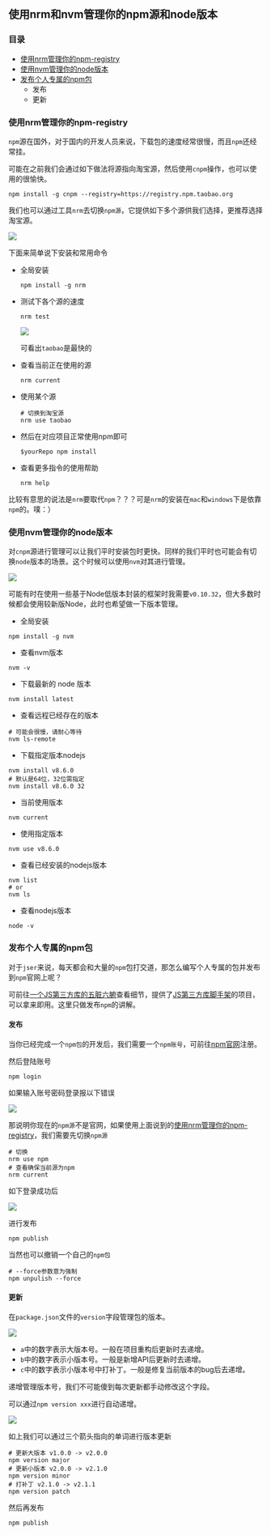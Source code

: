 ## 使用nrm和nvm管理你的npm源和node版本

### 目录

- [使用nrm管理你的npm-registry](#使用nrm管理你的npm-registry)
- [使用nvm管理你的node版本](#使用nvm管理你的node版本)
- [发布个人专属的npm包](#发布个人专属的npm包)
  - 发布
  - 更新

### 使用nrm管理你的npm-registry

`npm`源在国外，对于国内的开发人员来说，下载包的速度经常很慢，而且`npm`还经常挂。

可能在之前我们会通过如下做法将源指向淘宝源，然后使用`cnpm`操作，也可以使用的很愉快。

```shell
npm install -g cnpm --registry=https://registry.npm.taobao.org
```

我们也可以通过工具`nrm`去切换`npm源`，它提供如下多个源供我们选择，更推荐选择淘宝源。

![](./assets/nrm-ls.png)

下面来简单说下安装和常用命令

- 全局安装
  ```shell
  npm install -g nrm
  ```

- 测试下各个源的速度
  ```shell
  nrm test
  ```
  ![](./assets/nrm-test.png)
  
  可看出`taobao`是最快的

- 查看当前正在使用的源
  ```shell
  nrm current
  ```

- 使用某个源
  ```shell
  # 切换到淘宝源
  nrm use taobao
  ```

- 然后在对应项目正常使用npm即可
  ```shell
  $yourRepo npm install
  ```

- 查看更多指令的使用帮助
  ```shell
  nrm help
  ```

比较有意思的说法是`nrm`要取代`npm`？？？可是`nrm`的安装在`mac`和`windows`下是依靠`npm`的。噗：）

### 使用nvm管理你的node版本

对`cnpm`源进行管理可以让我们平时安装包时更快。同样的我们平时也可能会有切换`node`版本的场景。这个时候可以使用`nvm`对其进行管理。

![](./assets/nvm-ls.png)

可能有时在使用一些基于Node低版本封装的框架时我需要`v0.10.32`，但大多数时候都会使用较新版Node，此时也希望做一下版本管理。

- 全局安装
```shell
npm install -g nvm
```

- 查看nvm版本
```shell
nvm -v
```

- 下载最新的 node 版本
```shell
nvm install latest
```

- 查看远程已经存在的版本
```shell
# 可能会很慢，请耐心等待
nvm ls-remote
```

- 下载指定版本nodejs
```shell
nvm install v8.6.0
# 默认是64位，32位需指定
nvm install v8.6.0 32
```

- 当前使用版本
```shell
nvm current
```

- 使用指定版本
```shell
nvm use v8.6.0
```

- 查看已经安装的nodejs版本
```shell
nvm list
# or
nvm ls
```

- 查看nodejs版本
```shell
node -v
```

### 发布个人专属的npm包

对于`jser`来说，每天都会和大量的`npm`包打交道，那怎么编写个人专属的包并发布到`npm`官网上呢？

可前往[一个JS第三方库的五脏六腑](./package-viscera.md)查看细节，提供了[JS第三方库脚手架](https://github.com/careteenL/jslib-cli)的项目，可以拿来即用。这里只做发布`npm`的讲解。

#### 发布

当你已经完成一个`npm包`的开发后，我们需要一个`npm账号`，可前往[npm官网](https://www.npmjs.com/)注册。

然后登陆账号
```shell
npm login
```

如果输入账号密码登录报以下错误

![](./assets/npm-login-error.png)

那说明你现在的`npm源`不是官网，如果使用上面说到的[使用nrm管理你的npm-registry](#使用nrm管理你的npm-registry)，我们需要先切换`npm源`
```shell
# 切换
nrm use npm
# 查看确保当前源为npm
nrm current
```

如下登录成功后

![](./assets/npm-login-success.png)

进行发布
```shell
npm publish
```

当然也可以撤销一个自己的`npm包`
```shell
# --force参数意为强制
npm unpulish --force
```

#### 更新

在`package.json`文件的`version`字段管理包的版本。

![](./assets/npm-version.png)

- `a`中的数字表示大版本号。一般在项目重构后更新时去递增。
- `b`中的数字表示小版本号。一般是新增API后更新时去递增。
- `c`中的数字表示小版本号中打补丁。一般是修复当前版本的bug后去递增。

递增管理版本号，我们不可能傻到每次更新都手动修改这个字段。

可以通过`npm version xxx`进行自动递增。

![](./assets/npm-version-xxx.png)

如上我们可以通过三个箭头指向的单词进行版本更新

```shell
# 更新大版本 v1.0.0 -> v2.0.0
npm version major
# 更新小版本 v2.0.0 -> v2.1.0
npm version minor
# 打补丁 v2.1.0 -> v2.1.1
npm version patch
```

然后再发布
```shell
npm publish
```

